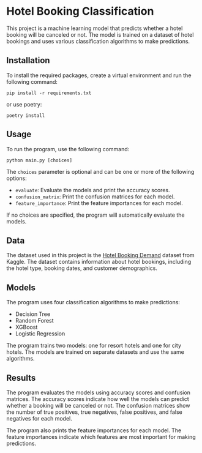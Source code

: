 # Hotel Booking Classification

This project is a machine learning model that predicts whether a hotel booking will be canceled or not. The model is trained on a dataset of hotel bookings and uses various classification algorithms to make predictions.

## Installation

To install the required packages, create a virtual environment and run the following command:

```
pip install -r requirements.txt
```

or use poetry:

```
poetry install
```

## Usage

To run the program, use the following command:

```
python main.py [choices]
```

The `choices` parameter is optional and can be one or more of the following options:

- `evaluate`: Evaluate the models and print the accuracy scores.
- `confusion_matrix`: Print the confusion matrices for each model.
- `feature_importance`: Print the feature importances for each model.

If no choices are specified, the program will automatically evaluate the models.

## Data

The dataset used in this project is the [Hotel Booking Demand](https://www.kaggle.com/jessemostipak/hotel-booking-demand) dataset from Kaggle. The dataset contains information about hotel bookings, including the hotel type, booking dates, and customer demographics.

## Models

The program uses four classification algorithms to make predictions:

- Decision Tree
- Random Forest
- XGBoost
- Logistic Regression

The program trains two models: one for resort hotels and one for city hotels. The models are trained on separate datasets and use the same algorithms.

## Results

The program evaluates the models using accuracy scores and confusion matrices. The accuracy scores indicate how well the models can predict whether a booking will be canceled or not. The confusion matrices show the number of true positives, true negatives, false positives, and false negatives for each model.

The program also prints the feature importances for each model. The feature importances indicate which features are most important for making predictions.